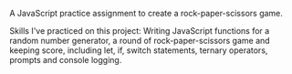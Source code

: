 A JavaScript practice assignment to create a rock-paper-scissors game.

Skills I've practiced on this project:
Writing JavaScript functions for a random number generator, a round of rock-paper-scissors game and keeping score, including let, if, switch statements, ternary operators, prompts and console logging.
